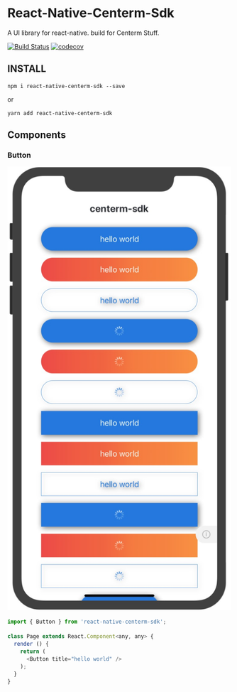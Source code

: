 
# React-Native-Centerm-Sdk

A UI library for react-native. build for Centerm Stuff.

[![Build Status](https://travis-ci.org/gaohan1994/react-native-centerm-sdk.svg?branch=master)](https://travis-ci.org/gaohan1994/react-native-centerm-sdk)
[![codecov](https://codecov.io/gh/gaohan1994/react-native-centerm-sdk/branch/master/graph/badge.svg)](https://codecov.io/gh/gaohan1994/react-native-centerm-sdk)

## INSTALL

```
npm i react-native-centerm-sdk --save
```

or
```
yarn add react-native-centerm-sdk
```

## Components

### Button

![button](/screenshots/button.jpg)

```js
import { Button } from 'react-native-centerm-sdk';

class Page extends React.Component<any, any> {
  render () {
    return (
      <Button title="hello world" />
    );
  }
}
```
